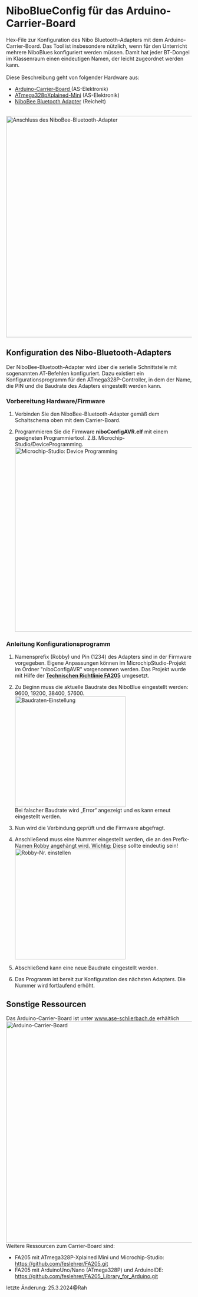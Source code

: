 # NiboBlueConfig für das Arduino-Carrier-Board
Hex-File zur Konfiguration des Nibo Bluetooth-Adapters mit dem Arduino-Carrier-Board. Das Tool ist insbesondere nützlich, wenn für den Unterricht mehrere NiboBlues konfiguriert werden müssen. Damit hat jeder BT-Dongel im Klassenraum einen eindeutigen Namen, der leicht zugeordnet werden kann.  
<br>Diese Beschreibung geht von folgender Hardware aus:
- <a href="https://ase-schlierbach.de" target="_blank">Arduino-Carrier-Board </a> (AS-Elektronik)
- <a href="https://ase-schlierbach.de/produkt/atmel-studio/" target="_blank">ATmega328pXplained-Mini</a> (AS-Elektronik)
- <a href="https://www.reichelt.de/bluetooth-modul-fuer-nibobee-nibo-bee-blue-p129272.html?&nbc=1&trstct=lsbght_sldr::91023" target="_blank">NiboBee Bluetooth Adapter</a> (Reichelt)

<br><img src="https://github.com/feslehrer/NiboBlueConfig_for_ArduinoCarrierBoard/assets/24614659/21ef073d-c8ab-4bad-b23e-c3f9dcc63723" alt="Anschluss des NiboBee-Bluetooth-Adapter" width="600">

## Konfiguration des Nibo-Bluetooth-Adapters

Der NiboBee-Bluetooth-Adapter wird über die serielle Schnittstelle mit sogenannten AT-Befehlen konfiguriert. Dazu existiert ein Konfigurationsprogramm  für den ATmega328P-Controller, in dem der Name, die PIN und die Baudrate des Adapters eingestellt werden kann. 
### Vorbereitung Hardware/Firmware
1.	Verbinden Sie den NiboBee-Bluetooth-Adapter gemäß dem Schaltschema oben mit dem Carrier-Board.

2.	Programmieren Sie die Firmware **niboConfigAVR.elf** mit einem geeigneten Programmiertool. Z.B. Microchip-Studio/DeviceProgramming. 
<br><t><img src="https://github.com/feslehrer/NiboBlueConfig_for_ArduinoCarrierBoard/assets/24614659/85b13a33-4f7d-408b-80d8-36e6db6d7200" alt="Microchip-Studio: Device Programming" width="500">

### Anleitung Konfigurationsprogramm
1.	Namensprefix (Robby) und Pin (1234) des Adapters sind in der Firmware vorgegeben. Eigene Anpassungen können im MicrochipStudio-Projekt im Ordner "niboConfigAVR" vorgenommen werden. Das Projekt wurde mit Hilfe der **<a href="https://github.com/feslehrer/FA205.git">Technischen Richtlinie FA205</a>** umgesetzt.

2.	Zu Beginn muss die aktuelle Baudrate des NiboBlue eingestellt werden: 9600, 19200, 38400, 57600. 
<t><img src="https://github.com/feslehrer/NiboBlueConfig_for_ArduinoCarrierBoard/assets/24614659/51ad9f2d-c4b5-4f66-aff2-4c88e22559fe" alt="Baudraten-Einstellung" width="300">
<br>Bei falscher Baudrate wird „Error“ angezeigt und es kann erneut eingestellt werden.

3.	Nun wird die Verbindung geprüft und die Firmware abgefragt.

4.	Anschließend muss eine Nummer eingestellt werden, die an den Prefix-Namen Robby angehängt wird. Wichtig: Diese sollte eindeutig sein!
<br><t><img src="https://github.com/feslehrer/NiboBlueConfig_for_ArduinoCarrierBoard/assets/24614659/65a58bee-b0c8-443d-9368-e3a264cae643" alt="Robby-Nr. einstellen" width="300">

5.	Abschließend kann eine neue Baudrate eingestellt werden.

6.	Das Programm ist bereit zur Konfiguration des nächsten Adapters. Die Nummer wird fortlaufend erhöht.

## Sonstige Ressourcen
Das Arduino-Carrier-Board ist unter www.ase-schlierbach.de erhältlich
<br><img src="https://user-images.githubusercontent.com/24614659/236320998-94544814-81e8-421b-9627-0c5e2c16ead0.png" alt="Arduino-Carrier-Board" width="600">
<br>Weitere Ressourcen zum Carrier-Board sind:
+ FA205 mit ATmega328P-Xplained Mini und Microchip-Studio: https://github.com/feslehrer/FA205.git
+ FA205 mit ArduinoUno/Nano (ATmega328P) und ArduinoIDE: https://github.com/feslehrer/FA205_Library_for_Arduino.git

letzte Änderung: 25.3.2024@Rah
